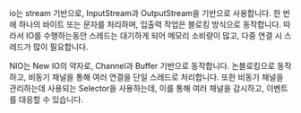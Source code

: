 io는 stream 기반으로, InputStream과 OutputStream을 기반으로 사용합니다. 한 번에 하나의 바이트 또는 문자를 처리하며, 입출력 작업은 블로킹 방식으로 동작합니다.
따라서 IO를 수행하는동안 스레드는 대기하게 되어 메모리 소비량이 많고, 다중 연결 시 스레드가 많이 필요합니다.

NIO는 New IO의 약자로, Channel과 Buffer 기반으로 동작합니다.
논블로킹으로 동작하고, 비동기 채널을 통해 여러 연결을 단일 스레드로 처리합니다. 또한 비동기 채널을 관리하는데 사용되는 Selector을 사용하는데, 이를 통해 여러 채널을 감시하고, 이벤트를 대응할 수 있습니다. 